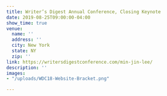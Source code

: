 ```yaml
---
title: Writer’s Digest Annual Conference, Closing Keynote
date: 2019-08-25T09:00:00-04:00
show_time: true
venue:
  name: ''
  address: ''
  city: New York
  state: NY
  zip: ''
link: https://writersdigestconference.com/min-jin-lee/
description: ''
images:
- "/uploads/WDC18-Website-Bracket.png"

---
```

